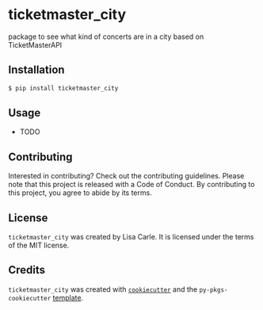 # ticketmaster_city

package to see what kind of concerts are in a city based on TicketMasterAPI

## Installation

```bash
$ pip install ticketmaster_city
```

## Usage

- TODO

## Contributing

Interested in contributing? Check out the contributing guidelines. Please note that this project is released with a Code of Conduct. By contributing to this project, you agree to abide by its terms.

## License

`ticketmaster_city` was created by Lisa Carle. It is licensed under the terms of the MIT license.

## Credits

`ticketmaster_city` was created with [`cookiecutter`](https://cookiecutter.readthedocs.io/en/latest/) and the `py-pkgs-cookiecutter` [template](https://github.com/py-pkgs/py-pkgs-cookiecutter).
